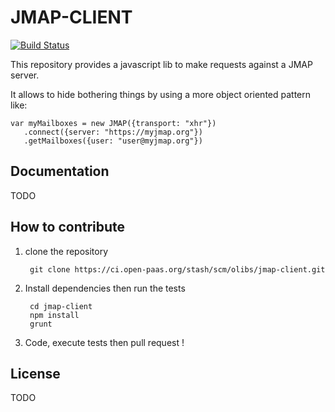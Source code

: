 # JMAP-CLIENT

[![Build Status](https://ci.open-paas.org/jenkins/buildStatus/icon?job=jmap-client)](https://ci.open-paas.org/jenkins/job/jmap-client/)

This repository provides a javascript lib to make requests against a JMAP server.

It allows to hide bothering things by using a more object oriented pattern like:

    var myMailboxes = new JMAP({transport: "xhr"})
       .connect({server: "https://myjmap.org"})
       .getMailboxes({user: "user@myjmap.org"})

## Documentation

TODO

## How to contribute

1. clone the repository

        git clone https://ci.open-paas.org/stash/scm/olibs/jmap-client.git

2. Install dependencies then run the tests

        cd jmap-client
        npm install
        grunt

3. Code, execute tests then pull request !

## License

TODO
